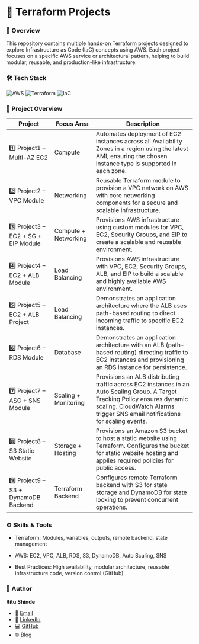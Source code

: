 
# 🚀 Terraform Projects


### 📌 Overview

This repository contains multiple hands-on Terraform projects designed to explore Infrastructure as Code (IaC) concepts using AWS. Each project focuses on a specific AWS service or architectural pattern, helping to build modular, reusable, and production-like infrastructure.

### 🛠️ Tech Stack

![AWS](https://img.shields.io/badge/AWS-%23FF9900.svg?style=for-the-badge&logo=amazon-aws&logoColor=white)
![Terraform](https://img.shields.io/badge/terraform-%235835CC.svg?style=for-the-badge&logo=terraform&logoColor=white)
![IaC](https://img.shields.io/badge/IaC-%2300C4B3.svg?style=for-the-badge&logo=databricks&logoColor=white)


###  📂 Project Overview


| Project                              | Focus Area           | Description |
| ------------------------------------ | -------------------- | ------------------------------------------------------------------------------------ |
| 1️⃣ Project1 – Multi-AZ EC2           | Compute              | Automates deployment of EC2 instances across all Availability Zones in a region using the latest AMI, ensuring the chosen instance type is supported in each zone. |
| 2️⃣ Project2 – VPC Module             | Networking           | Reusable Terraform module to provision a VPC network on AWS with core networking components for a secure and scalable infrastructure. |
| 3️⃣ Project3 – EC2 + SG + EIP Module  | Compute + Networking | Provisions AWS infrastructure using custom modules for VPC, EC2, Security Groups, and EIP to create a scalable and reusable environment. |
| 4️⃣ Project4 – EC2 + ALB Module       | Load Balancing       | Provisions AWS infrastructure with VPC, EC2, Security Groups, ALB, and EIP to build a scalable and highly available AWS environment. |
| 5️⃣ Project5 – EC2 + ALB Project      | Load Balancing       | Demonstrates an application architecture where the ALB uses path-based routing to direct incoming traffic to specific EC2 instances. |
| 6️⃣ Project6 – RDS Module             | Database             | Demonstrates an application architecture with an ALB (path-based routing) directing traffic to EC2 instances and provisioning an RDS instance for persistence. |
| 7️⃣ Project7 – ASG + SNS Module       | Scaling + Monitoring | Provisions an ALB distributing traffic across EC2 instances in an Auto Scaling Group. A Target Tracking Policy ensures dynamic scaling. CloudWatch Alarms trigger SNS email notifications for scaling events. |
| 8️⃣ Project8 – S3 Static Website      | Storage + Hosting    | Provisions an Amazon S3 bucket to host a static website using Terraform. Configures the bucket for static website hosting and applies required policies for public access. |
| 9️⃣ Project9 – S3 + DynamoDB Backend  | Terraform Backend    | Configures remote Terraform backend with S3 for state storage and DynamoDB for state locking to prevent concurrent operations. |



### ⚙️ Skills & Tools

- Terraform: Modules, variables, outputs, remote backend, state management

- AWS: EC2, VPC, ALB, RDS, S3, DynamoDB, Auto Scaling, SNS

- Best Practices: High availability, modular architecture, reusable infrastructure code, version control (GitHub)

### 🙋 Author  

**Ritu Shinde**  

- 📧 [Email](mailto:shinderitu36@gmail.com)  
- 💼 [LinkedIn](https://www.linkedin.com/in/ritu-shinde-345a98323)  
- 💻 [GitHub](https://github.com/ritushinde36)  
- 🌐 [Blog](https://ritushinde.hashnode.dev/)  


